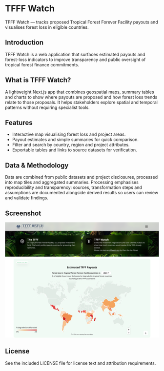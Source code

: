 # TFFF Watch

TFFF Watch — tracks proposed Tropical Forest Forever Facility payouts and visualises forest loss in eligible countries.

## Introduction

TFFF Watch is a web application that surfaces estimated payouts and forest-loss indicators to improve transparency and public oversight of tropical forest finance commitments.

## What is TFFF Watch?

A lightweight Next.js app that combines geospatial maps, summary tables and charts to show where payouts are proposed and how forest loss trends relate to those proposals. It helps stakeholders explore spatial and temporal patterns without requiring specialist tools.

## Features

- Interactive map visualising forest loss and project areas.
- Payout estimates and simple summaries for quick comparison.
- Filter and search by country, region and project attributes.
- Exportable tables and links to source datasets for verification.

## Data & Methodology

Data are combined from public datasets and project disclosures, processed into map tiles and aggregated summaries. Processing emphasises reproducibility and transparency: sources, transformation steps and assumptions are documented alongside derived results so users can review and validate findings.

## Screenshot

![TFFF Watch Screenshot](https://github.com/Plant-for-the-Planet-org/TFFF-Watch/blob/a2182946a484b38a4ba7192122447b9331c3505f/tfffwatch.org_.png)

## License

See the included LICENSE file for license text and attribution requirements.
